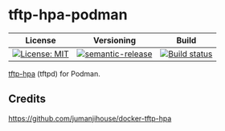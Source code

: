 # tftp-hpa-podman

| License | Versioning | Build |
| ------- | ---------- | ----- |
| [![License: MIT](https://img.shields.io/badge/License-MIT-yellow.svg)](https://opensource.org/licenses/MIT) | [![semantic-release](https://img.shields.io/badge/%20%20%F0%9F%93%A6%F0%9F%9A%80-semantic--release-e10079.svg)](https://github.com/semantic-release/semantic-release) | [![Build status](https://ci.appveyor.com/api/projects/status/nor8thnpq5m3r5q4/branch/master?svg=true)](https://ci.appveyor.com/project/nikAizuddin/tftp-hpa-podman/branch/master) |

[tftp-hpa](https://git.kernel.org/pub/scm/network/tftp/tftp-hpa.git/) (tftpd) for Podman.


## Credits

https://github.com/jumanjihouse/docker-tftp-hpa
